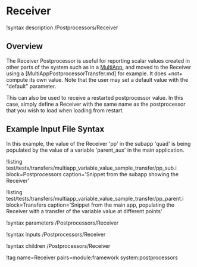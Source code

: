 # Receiver

!syntax description /Postprocessors/Receiver

## Overview

The Receiver Postprocessor is useful for reporting scalar values created in other parts of the system
such as in a [MultiApp](syntax/MultiApps/index.md), and moved to the Receiver using a
[MultiAppPostprocessorTransfer.md] for example.
It does +not+ compute its own value. Note that the user may set a default
value with the "default" parameter.

This can also be used to receive a restarted postprocessor value. In this case, simply define a Receiver
with the same name as the postprocessor that you wish to load when loading from restart.

## Example Input File Syntax

In this example, the value of the Receiver 'pp' in the subapp 'quad' is being populated by
the value of a variable 'parent_aux' in the main application.

!listing test/tests/transfers/multiapp_variable_value_sample_transfer/pp_sub.i block=Postprocessors caption='Snippet from the subapp showing the Receiver'

!listing test/tests/transfers/multiapp_variable_value_sample_transfer/pp_parent.i block=Transfers caption='Snippet from the main app, populating the Receiver with a transfer of the variable value at different points'

!syntax parameters /Postprocessors/Receiver

!syntax inputs /Postprocessors/Receiver

!syntax children /Postprocessors/Receiver

!tag name=Receiver pairs=module:framework system:postprocessors
